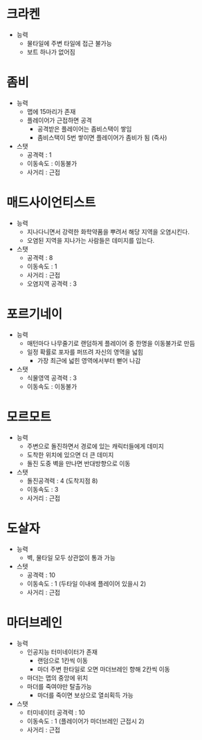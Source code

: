 # 크라켄
- 능력
    - 물타일에 주변 타일에 접근 불가능
    - 보트 하나가 없어짐

# 좀비
- 능력
    - 맵에 15마리가 존재
    - 플레이어가 근접하면 공격
        - 공격받은 플레이어는 좀비스택이 쌓임
        - 좀비스택이 5번 쌓이면 플레이어가 좀비가 됨 (즉사)
- 스탯
  - 공격력 : 1
  - 이동속도 : 이동불가
  - 사거리 : 근접

# 매드사이언티스트
- 능력
    - 지나다니면서 강력한 화학약품을 뿌려서 해당 지역을 오염시킨다.
    - 오염된 지역을 지나가는 사람들은 데미지를 입는다.
- 스탯
  - 공격력 : 8
  - 이동속도 : 1
  - 사거리 : 근접
  - 오염지역 공격력 : 3
  
# 포르기네이
- 능력
    - 매턴마다 나무줄기로 랜덤하게 플레이어 중 한명을 이동불가로 만듬
    - 일정 확률로 포자를 퍼뜨려 자신의 영역을 넓힘
        - 가장 최근에 넓힌 영역에서부터 뻗어 나감
- 스탯
  - 식물영역 공격력 : 3
  - 이동속도 : 이동불가

# 모르모트
- 능력
    - 주변으로 돌진하면서 경로에 있는 캐릭터들에게 데미지
    - 도착한 위치에 있으면 더 큰 데미지
    - 돌진 도중 벽을 만나면 반대방향으로 이동
- 스탯
  - 돌진공격력 : 4 (도착지점 8)
  - 이동속도 : 3
  - 사거리 : 근접

# 도살자
- 능력
    - 벽, 물타일 모두 상관없이 통과 가능
- 스텟
    - 공격력 : 10
    - 이동속도 : 1 (두타일 이내에 플레이어 있을시 2)
    - 사거리 : 근접
  
# 마더브레인
- 능력
    - 인공지능 터미네이터가 존재
        - 랜덤으로 1칸씩 이동
        - 마더 주변 한타일로 오면 마더브레인 향해 2칸씩 이동
    - 마더는 맵의 중앙에 위치
    - 마더를 죽여야만 탈출가능
        - 마더를 죽이면 보상으로 열쇠획득 가능
- 스탯
  - 터미네이터 공격력 : 10
  - 이동속도 : 1 (플레이어가 마더브레인 근접시 2)
  - 사거리 : 근접
